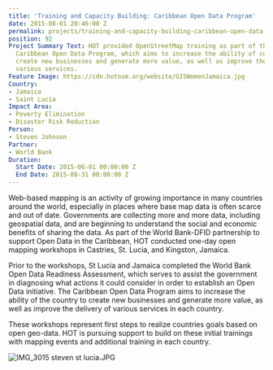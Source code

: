 ```yaml
---
title: 'Training and Capacity Building: Caribbean Open Data Program'
date: 2015-08-01 20:46:00 Z
permalink: projects/training-and-capacity-building-caribbean-open-data-program
position: 92
Project Summary Text: HOT provided OpenStreetMap training as part of the World Bank's
  Caribbean Open Data Program, which aims to increase the ability of countries to
  create new businesses and generate more value, as well as improve the delivery of
  various services.
Feature Image: https://cdn.hotosm.org/website/GISWomenJamaica.jpg
Country:
- Jamaica
- Saint Lucia
Impact Area:
- Poverty Elimination
- Disaster Risk Reduction
Person:
- Steven Johnson
Partner:
- World Bank
Duration:
  Start Date: 2015-06-01 00:00:00 Z
  End Date: 2015-08-31 00:00:00 Z
---
```


Web-based mapping is an activity of growing importance in many countries around the world, especially in places where base map data is often scarce and out of date. Governments are collecting more and more data, including geospatial data, and are beginning to understand the social and economic benefits of sharing the data. As part of the World Bank-DFID partnership to support Open Data in the Caribbean, HOT conducted one-day open mapping workshops in Castries, St. Lucia, and Kingston, Jamaica.

Prior to the workshops, St Lucia and Jamaica completed the World Bank Open Data Readiness Assessment, which serves to assist the government in diagnosing what actions it could consider in order to establish an Open Data initiative.  The Caribbean Open Data Program aims to increase the ability of the country to create new businesses and generate more value, as well as improve the delivery of various services in each country.

These workshops represent first steps to realize countries goals based on open geo-data. HOT is pursuing support to build on these initial trainings with mapping events and additional training in each country.

![IMG_3015 steven st lucia.JPG](https://cdn.hotosm.org/website/IMG_3015+steven+st+lucia.JPG)